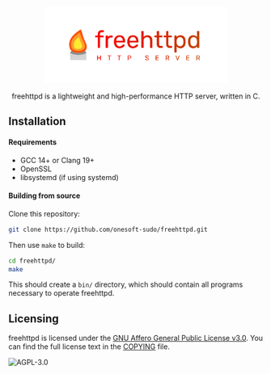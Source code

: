 <p align="center">
<a href="https://github.com/onesoft-sudo/freehttpd" title="freehttpd">
<img src="https://raw.githubusercontent.com/onesoft-sudo/freehttpd/refs/heads/main/res/freehttpd_http.png" height="152px" width="360px">
</a> 
</p>

<p align="center">
freehttpd is a lightweight and high-performance HTTP server, written in C.
</p>

## Installation

#### Requirements

- GCC 14+ or Clang 19+
- OpenSSL
- libsystemd (if using systemd)

#### Building from source

Clone this repository:

```bash
git clone https://github.com/onesoft-sudo/freehttpd.git
```

Then use `make` to build:

```bash
cd freehttpd/
make
```

This should create a `bin/` directory, which should contain all programs necessary to operate freehttpd.

## Licensing

freehttpd is licensed under the [GNU Affero General Public License v3.0](https://gnu.org/licenses/agpl-3.0.html). You can find the full license text in the [COPYING](./COPYING) file.

![AGPL-3.0](https://www.gnu.org/graphics/agplv3-155x51.png)